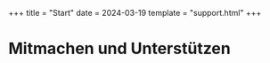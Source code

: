 +++
title = "Start"
date = 2024-03-19
template = "support.html"
+++

# Mitmachen und Unterstützen


